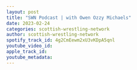 ```yaml
---
layout: post
title: "SWN Podcast | with Owen Ozzy Michaels"
date: 2023-02-24
categories: scottish-wrestling-network
author: scottish-wrestling-network
spotify_track_id: 4g2CmEewm2xU3vKDpA5qnl
youtube_video_id: 
apple_track_id: 
youtube_metadata: 
---
```


